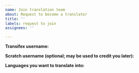 ```yaml
---
name: Join translation team
about: Request to become a translator
title: ''
labels: request to join
assignees: ''

---
```


**Transifex username:** 

**Scratch username (optional; may be used to credit you later):** 

**Languages you want to translate into:** 